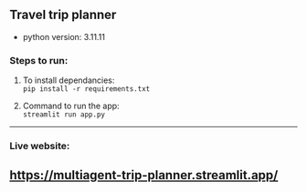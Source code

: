 ## Travel trip planner

- python version: 3.11.11

### Steps to run:
1. To install dependancies:  
```pip install -r requirements.txt```

2. Command to run the app:  
```streamlit run app.py```

---
### Live website:  
https://multiagent-trip-planner.streamlit.app/
---

